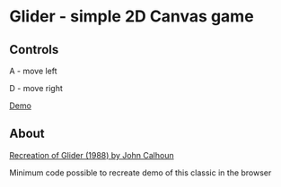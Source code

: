 #  Glider - simple 2D Canvas game

## Controls
A - move left

D - move right

[Demo](https://matthewthomsonnz.github.io/2D-Canvas-Game-Demo/)

## About
[Recreation of Glider (1988) by John Calhoun ](https://archive.org/details/win3_Glider40)

Minimum code possible to recreate demo of this classic in the browser


